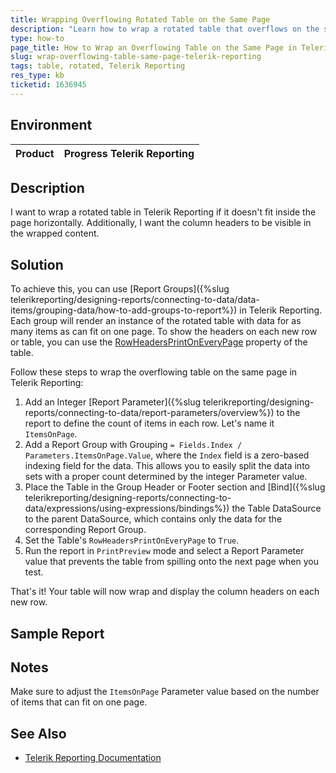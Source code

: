 ```yaml
---
title: Wrapping Overflowing Rotated Table on the Same Page
description: "Learn how to wrap a rotated table that overflows on the same page in Telerik Reporting."
type: how-to
page_title: How to Wrap an Overflowing Table on the Same Page in Telerik Reporting
slug: wrap-overflowing-table-same-page-telerik-reporting
tags: table, rotated, Telerik Reporting
res_type: kb
ticketid: 1636945
---
```


## Environment

| Product | Progress Telerik Reporting |
|---------|---------------------------|

## Description

I want to wrap a rotated table in Telerik Reporting if it doesn't fit inside the page horizontally. Additionally, I want the column headers to be visible in the wrapped content.

## Solution

To achieve this, you can use [Report Groups]({%slug telerikreporting/designing-reports/connecting-to-data/data-items/grouping-data/how-to-add-groups-to-report%}) in Telerik Reporting. Each group will render an instance of the rotated table with data for as many items as can fit on one page. To show the headers on each new row or table, you can use the [RowHeadersPrintOnEveryPage](/api/telerik.reporting.table#Telerik_Reporting_Table_RowHeadersPrintOnEveryPage) property of the table.

Follow these steps to wrap the overflowing table on the same page in Telerik Reporting:

1. Add an Integer [Report Parameter]({%slug telerikreporting/designing-reports/connecting-to-data/report-parameters/overview%}) to the report to define the count of items in each row. Let's name it `ItemsOnPage`.
1. Add a Report Group with Grouping `= Fields.Index / Parameters.ItemsOnPage.Value`, where the `Index` field is a zero-based indexing field for the data. This allows you to easily split the data into sets with a proper count determined by the integer Parameter value.
1. Place the Table in the Group Header or Footer section and [Bind]({%slug telerikreporting/designing-reports/connecting-to-data/expressions/using-expressions/bindings%}) the Table DataSource to the parent DataSource, which contains only the data for the corresponding Report Group.
1. Set the Table's `RowHeadersPrintOnEveryPage` to `True`.
1. Run the report in `PrintPreview` mode and select a Report Parameter value that prevents the table from spilling onto the next page when you test.

That's it! Your table will now wrap and display the column headers on each new row.

## Sample Report



## Notes

Make sure to adjust the `ItemsOnPage` Parameter value based on the number of items that can fit on one page.

## See Also

* [Telerik Reporting Documentation](https://docs.telerik.com/reporting/overview)
